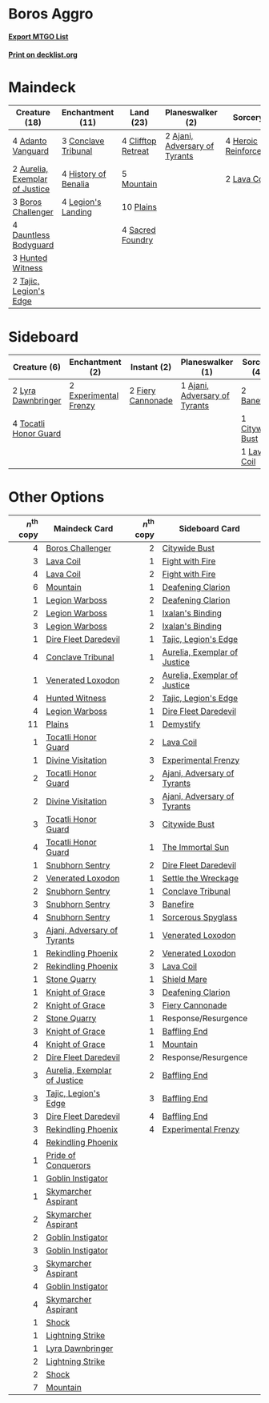 # Boros Aggro

#### [Export MTGO List](../collection/Boros%20Aggro/Boros%20Aggro.txt)
#### [Print on decklist.org](http://decklist.org/?deckmain=4%09Adanto%20Vanguard%0A2%09Ajani,%20Adversary%20of%20Tyrants%0A2%09Aurelia,%20Exemplar%20of%20Justice%0A3%09Boros%20Challenger%0A4%09Clifftop%20Retreat%0A3%09Conclave%20Tribunal%0A4%09Dauntless%20Bodyguard%0A4%09Heroic%20Reinforcements%0A4%09History%20of%20Benalia%0A3%09Hunted%20Witness%0A2%09Lava%20Coil%0A4%09Legion's%20Landing%0A5%09Mountain%0A10%09Plains%0A4%09Sacred%20Foundry%0A2%09Tajic,%20Legion's%20Edge&deckside=1%09Ajani,%20Adversary%20of%20Tyrants%0A2%09Banefire%0A1%09Citywide%20Bust%0A2%09Experimental%20Frenzy%0A2%09Fiery%20Cannonade%0A1%09Lava%20Coil%0A2%09Lyra%20Dawnbringer%0A4%09Tocatli%20Honor%20Guard)
# Maindeck

|                                              Creature (18)                                              |                                       Enchantment (11)                                        |                                          Land (23)                                          |                                            Planeswalker (2)                                            |                                           Sorcery (6)                                            |
|---------------------------------------------------------------------------------------------------------|-----------------------------------------------------------------------------------------------|---------------------------------------------------------------------------------------------|--------------------------------------------------------------------------------------------------------|--------------------------------------------------------------------------------------------------|
|4 [Adanto Vanguard](http://gatherer.wizards.com/Pages/Card/Details.aspx?multiverseid=435152)             |3 [Conclave Tribunal](http://gatherer.wizards.com/Pages/Card/Details.aspx?multiverseid=452756) |4 [Clifftop Retreat](http://gatherer.wizards.com/Pages/Card/Details.aspx?multiverseid=241980)|2 [Ajani, Adversary of Tyrants](http://gatherer.wizards.com/Pages/Card/Details.aspx?multiverseid=447139)|4 [Heroic Reinforcements](http://gatherer.wizards.com/Pages/Card/Details.aspx?multiverseid=447353)|
|2 [Aurelia, Exemplar of Justice](http://gatherer.wizards.com/Pages/Card/Details.aspx?multiverseid=452903)|4 [History of Benalia](http://gatherer.wizards.com/Pages/Card/Details.aspx?multiverseid=442909)|5 [Mountain](http://gatherer.wizards.com/Pages/Card/Details.aspx?multiverseid=439604)        |                                                                                                        |2 [Lava Coil](http://gatherer.wizards.com/Pages/Card/Details.aspx?multiverseid=452858)            |
|3 [Boros Challenger](http://gatherer.wizards.com/Pages/Card/Details.aspx?multiverseid=452906)            |4 [Legion's Landing](http://gatherer.wizards.com/Pages/Card/Details.aspx?multiverseid=435173)  |10 [Plains](http://gatherer.wizards.com/Pages/Card/Details.aspx?multiverseid=439601)         |                                                                                                        |                                                                                                  |
|4 [Dauntless Bodyguard](http://gatherer.wizards.com/Pages/Card/Details.aspx?multiverseid=442902)         |                                                                                               |4 [Sacred Foundry](http://gatherer.wizards.com/Pages/Card/Details.aspx?multiverseid=405106)  |                                                                                                        |                                                                                                  |
|3 [Hunted Witness](http://gatherer.wizards.com/Pages/Card/Details.aspx?multiverseid=452765)              |                                                                                               |                                                                                             |                                                                                                        |                                                                                                  |
|2 [Tajic, Legion's Edge](http://gatherer.wizards.com/Pages/Card/Details.aspx?multiverseid=452954)        |                                                                                               |                                                                                             |                                                                                                        |                                                                                                  |


# Sideboard

|                                          Creature (6)                                          |                                        Enchantment (2)                                         |                                        Instant (2)                                         |                                            Planeswalker (1)                                            |                                       Sorcery (4)                                        |
|------------------------------------------------------------------------------------------------|------------------------------------------------------------------------------------------------|--------------------------------------------------------------------------------------------|--------------------------------------------------------------------------------------------------------|------------------------------------------------------------------------------------------|
|2 [Lyra Dawnbringer](http://gatherer.wizards.com/Pages/Card/Details.aspx?multiverseid=442914)   |2 [Experimental Frenzy](http://gatherer.wizards.com/Pages/Card/Details.aspx?multiverseid=452849)|2 [Fiery Cannonade](http://gatherer.wizards.com/Pages/Card/Details.aspx?multiverseid=435297)|1 [Ajani, Adversary of Tyrants](http://gatherer.wizards.com/Pages/Card/Details.aspx?multiverseid=447139)|2 [Banefire](http://gatherer.wizards.com/Pages/Card/Details.aspx?multiverseid=397676)     |
|4 [Tocatli Honor Guard](http://gatherer.wizards.com/Pages/Card/Details.aspx?multiverseid=435194)|                                                                                                |                                                                                            |                                                                                                        |1 [Citywide Bust](http://gatherer.wizards.com/Pages/Card/Details.aspx?multiverseid=452754)|
|                                                                                                |                                                                                                |                                                                                            |                                                                                                        |1 [Lava Coil](http://gatherer.wizards.com/Pages/Card/Details.aspx?multiverseid=452858)    |


# Other Options

|*n*<sup>th</sup> copy|                                             Maindeck Card                                             |*n*<sup>th</sup> copy|                                            Sideboard Card                                             |
|--------------------:|-------------------------------------------------------------------------------------------------------|--------------------:|-------------------------------------------------------------------------------------------------------|
|                    4|[Boros Challenger](http://gatherer.wizards.com/Pages/Card/Details.aspx?multiverseid=452906)            |                    2|[Citywide Bust](http://gatherer.wizards.com/Pages/Card/Details.aspx?multiverseid=452754)               |
|                    3|[Lava Coil](http://gatherer.wizards.com/Pages/Card/Details.aspx?multiverseid=452858)                   |                    1|[Fight with Fire](http://gatherer.wizards.com/Pages/Card/Details.aspx?multiverseid=443007)             |
|                    4|[Lava Coil](http://gatherer.wizards.com/Pages/Card/Details.aspx?multiverseid=452858)                   |                    2|[Fight with Fire](http://gatherer.wizards.com/Pages/Card/Details.aspx?multiverseid=443007)             |
|                    6|[Mountain](http://gatherer.wizards.com/Pages/Card/Details.aspx?multiverseid=439604)                    |                    1|[Deafening Clarion](http://gatherer.wizards.com/Pages/Card/Details.aspx?multiverseid=452915)           |
|                    1|[Legion Warboss](http://gatherer.wizards.com/Pages/Card/Details.aspx?multiverseid=452859)              |                    2|[Deafening Clarion](http://gatherer.wizards.com/Pages/Card/Details.aspx?multiverseid=452915)           |
|                    2|[Legion Warboss](http://gatherer.wizards.com/Pages/Card/Details.aspx?multiverseid=452859)              |                    1|[Ixalan's Binding](http://gatherer.wizards.com/Pages/Card/Details.aspx?multiverseid=435168)            |
|                    3|[Legion Warboss](http://gatherer.wizards.com/Pages/Card/Details.aspx?multiverseid=452859)              |                    2|[Ixalan's Binding](http://gatherer.wizards.com/Pages/Card/Details.aspx?multiverseid=435168)            |
|                    1|[Dire Fleet Daredevil](http://gatherer.wizards.com/Pages/Card/Details.aspx?multiverseid=439756)        |                    1|[Tajic, Legion's Edge](http://gatherer.wizards.com/Pages/Card/Details.aspx?multiverseid=452954)        |
|                    4|[Conclave Tribunal](http://gatherer.wizards.com/Pages/Card/Details.aspx?multiverseid=452756)           |                    1|[Aurelia, Exemplar of Justice](http://gatherer.wizards.com/Pages/Card/Details.aspx?multiverseid=452903)|
|                    1|[Venerated Loxodon](http://gatherer.wizards.com/Pages/Card/Details.aspx?multiverseid=452780)           |                    2|[Aurelia, Exemplar of Justice](http://gatherer.wizards.com/Pages/Card/Details.aspx?multiverseid=452903)|
|                    4|[Hunted Witness](http://gatherer.wizards.com/Pages/Card/Details.aspx?multiverseid=452765)              |                    2|[Tajic, Legion's Edge](http://gatherer.wizards.com/Pages/Card/Details.aspx?multiverseid=452954)        |
|                    4|[Legion Warboss](http://gatherer.wizards.com/Pages/Card/Details.aspx?multiverseid=452859)              |                    1|[Dire Fleet Daredevil](http://gatherer.wizards.com/Pages/Card/Details.aspx?multiverseid=439756)        |
|                   11|[Plains](http://gatherer.wizards.com/Pages/Card/Details.aspx?multiverseid=439601)                      |                    1|[Demystify](http://gatherer.wizards.com/Pages/Card/Details.aspx?multiverseid=435159)                   |
|                    1|[Tocatli Honor Guard](http://gatherer.wizards.com/Pages/Card/Details.aspx?multiverseid=435194)         |                    2|[Lava Coil](http://gatherer.wizards.com/Pages/Card/Details.aspx?multiverseid=452858)                   |
|                    1|[Divine Visitation](http://gatherer.wizards.com/Pages/Card/Details.aspx?multiverseid=452760)           |                    3|[Experimental Frenzy](http://gatherer.wizards.com/Pages/Card/Details.aspx?multiverseid=452849)         |
|                    2|[Tocatli Honor Guard](http://gatherer.wizards.com/Pages/Card/Details.aspx?multiverseid=435194)         |                    2|[Ajani, Adversary of Tyrants](http://gatherer.wizards.com/Pages/Card/Details.aspx?multiverseid=447139) |
|                    2|[Divine Visitation](http://gatherer.wizards.com/Pages/Card/Details.aspx?multiverseid=452760)           |                    3|[Ajani, Adversary of Tyrants](http://gatherer.wizards.com/Pages/Card/Details.aspx?multiverseid=447139) |
|                    3|[Tocatli Honor Guard](http://gatherer.wizards.com/Pages/Card/Details.aspx?multiverseid=435194)         |                    3|[Citywide Bust](http://gatherer.wizards.com/Pages/Card/Details.aspx?multiverseid=452754)               |
|                    4|[Tocatli Honor Guard](http://gatherer.wizards.com/Pages/Card/Details.aspx?multiverseid=435194)         |                    1|[The Immortal Sun](http://gatherer.wizards.com/Pages/Card/Details.aspx?multiverseid=439844)            |
|                    1|[Snubhorn Sentry](http://gatherer.wizards.com/Pages/Card/Details.aspx?multiverseid=439680)             |                    2|[Dire Fleet Daredevil](http://gatherer.wizards.com/Pages/Card/Details.aspx?multiverseid=439756)        |
|                    2|[Venerated Loxodon](http://gatherer.wizards.com/Pages/Card/Details.aspx?multiverseid=452780)           |                    1|[Settle the Wreckage](http://gatherer.wizards.com/Pages/Card/Details.aspx?multiverseid=435186)         |
|                    2|[Snubhorn Sentry](http://gatherer.wizards.com/Pages/Card/Details.aspx?multiverseid=439680)             |                    1|[Conclave Tribunal](http://gatherer.wizards.com/Pages/Card/Details.aspx?multiverseid=452756)           |
|                    3|[Snubhorn Sentry](http://gatherer.wizards.com/Pages/Card/Details.aspx?multiverseid=439680)             |                    3|[Banefire](http://gatherer.wizards.com/Pages/Card/Details.aspx?multiverseid=397676)                    |
|                    4|[Snubhorn Sentry](http://gatherer.wizards.com/Pages/Card/Details.aspx?multiverseid=439680)             |                    1|[Sorcerous Spyglass](http://gatherer.wizards.com/Pages/Card/Details.aspx?multiverseid=435407)          |
|                    3|[Ajani, Adversary of Tyrants](http://gatherer.wizards.com/Pages/Card/Details.aspx?multiverseid=447139) |                    1|[Venerated Loxodon](http://gatherer.wizards.com/Pages/Card/Details.aspx?multiverseid=452780)           |
|                    1|[Rekindling Phoenix](http://gatherer.wizards.com/Pages/Card/Details.aspx?multiverseid=439768)          |                    2|[Venerated Loxodon](http://gatherer.wizards.com/Pages/Card/Details.aspx?multiverseid=452780)           |
|                    2|[Rekindling Phoenix](http://gatherer.wizards.com/Pages/Card/Details.aspx?multiverseid=439768)          |                    3|[Lava Coil](http://gatherer.wizards.com/Pages/Card/Details.aspx?multiverseid=452858)                   |
|                    1|[Stone Quarry](http://gatherer.wizards.com/Pages/Card/Details.aspx?multiverseid=433214)                |                    1|[Shield Mare](http://gatherer.wizards.com/Pages/Card/Details.aspx?multiverseid=447173)                 |
|                    1|[Knight of Grace](http://gatherer.wizards.com/Pages/Card/Details.aspx?multiverseid=442911)             |                    3|[Deafening Clarion](http://gatherer.wizards.com/Pages/Card/Details.aspx?multiverseid=452915)           |
|                    2|[Knight of Grace](http://gatherer.wizards.com/Pages/Card/Details.aspx?multiverseid=442911)             |                    3|[Fiery Cannonade](http://gatherer.wizards.com/Pages/Card/Details.aspx?multiverseid=435297)             |
|                    2|[Stone Quarry](http://gatherer.wizards.com/Pages/Card/Details.aspx?multiverseid=433214)                |                    1|Response/Resurgence                                                                                    |
|                    3|[Knight of Grace](http://gatherer.wizards.com/Pages/Card/Details.aspx?multiverseid=442911)             |                    1|[Baffling End](http://gatherer.wizards.com/Pages/Card/Details.aspx?multiverseid=439658)                |
|                    4|[Knight of Grace](http://gatherer.wizards.com/Pages/Card/Details.aspx?multiverseid=442911)             |                    1|[Mountain](http://gatherer.wizards.com/Pages/Card/Details.aspx?multiverseid=439604)                    |
|                    2|[Dire Fleet Daredevil](http://gatherer.wizards.com/Pages/Card/Details.aspx?multiverseid=439756)        |                    2|Response/Resurgence                                                                                    |
|                    3|[Aurelia, Exemplar of Justice](http://gatherer.wizards.com/Pages/Card/Details.aspx?multiverseid=452903)|                    2|[Baffling End](http://gatherer.wizards.com/Pages/Card/Details.aspx?multiverseid=439658)                |
|                    3|[Tajic, Legion's Edge](http://gatherer.wizards.com/Pages/Card/Details.aspx?multiverseid=452954)        |                    3|[Baffling End](http://gatherer.wizards.com/Pages/Card/Details.aspx?multiverseid=439658)                |
|                    3|[Dire Fleet Daredevil](http://gatherer.wizards.com/Pages/Card/Details.aspx?multiverseid=439756)        |                    4|[Baffling End](http://gatherer.wizards.com/Pages/Card/Details.aspx?multiverseid=439658)                |
|                    3|[Rekindling Phoenix](http://gatherer.wizards.com/Pages/Card/Details.aspx?multiverseid=439768)          |                    4|[Experimental Frenzy](http://gatherer.wizards.com/Pages/Card/Details.aspx?multiverseid=452849)         |
|                    4|[Rekindling Phoenix](http://gatherer.wizards.com/Pages/Card/Details.aspx?multiverseid=439768)          |                     |                                                                                                       |
|                    1|[Pride of Conquerors](http://gatherer.wizards.com/Pages/Card/Details.aspx?multiverseid=439674)         |                     |                                                                                                       |
|                    1|[Goblin Instigator](http://gatherer.wizards.com/Pages/Card/Details.aspx?multiverseid=447278)           |                     |                                                                                                       |
|                    1|[Skymarcher Aspirant](http://gatherer.wizards.com/Pages/Card/Details.aspx?multiverseid=439678)         |                     |                                                                                                       |
|                    2|[Skymarcher Aspirant](http://gatherer.wizards.com/Pages/Card/Details.aspx?multiverseid=439678)         |                     |                                                                                                       |
|                    2|[Goblin Instigator](http://gatherer.wizards.com/Pages/Card/Details.aspx?multiverseid=447278)           |                     |                                                                                                       |
|                    3|[Goblin Instigator](http://gatherer.wizards.com/Pages/Card/Details.aspx?multiverseid=447278)           |                     |                                                                                                       |
|                    3|[Skymarcher Aspirant](http://gatherer.wizards.com/Pages/Card/Details.aspx?multiverseid=439678)         |                     |                                                                                                       |
|                    4|[Goblin Instigator](http://gatherer.wizards.com/Pages/Card/Details.aspx?multiverseid=447278)           |                     |                                                                                                       |
|                    4|[Skymarcher Aspirant](http://gatherer.wizards.com/Pages/Card/Details.aspx?multiverseid=439678)         |                     |                                                                                                       |
|                    1|[Shock](http://gatherer.wizards.com/Pages/Card/Details.aspx?multiverseid=386365)                       |                     |                                                                                                       |
|                    1|[Lightning Strike](http://gatherer.wizards.com/Pages/Card/Details.aspx?multiverseid=435303)            |                     |                                                                                                       |
|                    1|[Lyra Dawnbringer](http://gatherer.wizards.com/Pages/Card/Details.aspx?multiverseid=442914)            |                     |                                                                                                       |
|                    2|[Lightning Strike](http://gatherer.wizards.com/Pages/Card/Details.aspx?multiverseid=435303)            |                     |                                                                                                       |
|                    2|[Shock](http://gatherer.wizards.com/Pages/Card/Details.aspx?multiverseid=386365)                       |                     |                                                                                                       |
|                    7|[Mountain](http://gatherer.wizards.com/Pages/Card/Details.aspx?multiverseid=439604)                    |                     |                                                                                                       |

